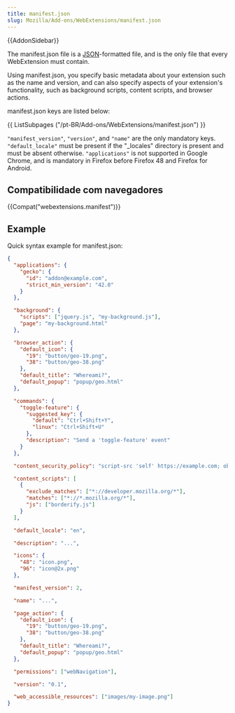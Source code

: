 ```yaml
---
title: manifest.json
slug: Mozilla/Add-ons/WebExtensions/manifest.json
---
```

{{AddonSidebar}}

The manifest.json file is a [JSON](/pt-BR/docs/Glossary/JSON)-formatted file, and is the only file that every WebExtension must contain.

Using manifest.json, you specify basic metadata about your extension such as the name and version, and can also specify aspects of your extension's functionality, such as background scripts, content scripts, and browser actions.

manifest.json keys are listed below:

{{ ListSubpages ("/pt-BR/Add-ons/WebExtensions/manifest.json") }}

`"manifest_version"`, `"version"`, and `"name"` are the only mandatory keys. `"default_locale"` must be present if the "\_locales" directory is present and must be absent otherwise. `"applications"` is not supported in Google Chrome, and is mandatory in Firefox before Firefox 48 and Firefox for Android.

## Compatibilidade com navegadores

{{Compat("webextensions.manifest")}}

## Example

Quick syntax example for manifest.json:

```json
{
  "applications": {
    "gecko": {
      "id": "addon@example.com",
      "strict_min_version": "42.0"
    }
  },

  "background": {
    "scripts": ["jquery.js", "my-background.js"],
    "page": "my-background.html"
  },

  "browser_action": {
    "default_icon": {
      "19": "button/geo-19.png",
      "38": "button/geo-38.png"
    },
    "default_title": "Whereami?",
    "default_popup": "popup/geo.html"
  },

  "commands": {
    "toggle-feature": {
      "suggested_key": {
        "default": "Ctrl+Shift+Y",
        "linux": "Ctrl+Shift+U"
      },
      "description": "Send a 'toggle-feature' event"
    }
  },

  "content_security_policy": "script-src 'self' https://example.com; object-src 'self'",

  "content_scripts": [
    {
      "exclude_matches": ["*://developer.mozilla.org/*"],
      "matches": ["*://*.mozilla.org/*"],
      "js": ["borderify.js"]
    }
  ],

  "default_locale": "en",

  "description": "...",

  "icons": {
    "48": "icon.png",
    "96": "icon@2x.png"
  },

  "manifest_version": 2,

  "name": "...",

  "page_action": {
    "default_icon": {
      "19": "button/geo-19.png",
      "38": "button/geo-38.png"
    },
    "default_title": "Whereami?",
    "default_popup": "popup/geo.html"
  },

  "permissions": ["webNavigation"],

  "version": "0.1",

  "web_accessible_resources": ["images/my-image.png"]
}
```
